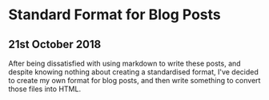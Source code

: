 Standard Format for Blog Posts
=

21st October 2018
-

After being dissatisfied with using markdown to write these posts, and despite knowing nothing about creating a standardised format, I've decided to create my own format for blog posts, and then write something to convert those files into HTML.
